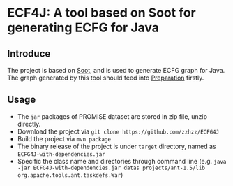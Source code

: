 # ECF4J: A tool based on Soot for generating ECFG for Java

## Introduce
The project is based on [Soot](https://github.com/Sable/soot), and is used to generate ECFG graph for Java. The graph generated by this tool should feed into [Preparation](https://github.com/zzhzz/MFGNNPreparation) firstly.

## Usage
- The `jar` packages of PROMISE dataset are stored in zip file, unzip directly.
- Download the project via `git clone https://github.com/zzhzz/ECFG4J`
- Build the project via `mvn package`
- The binary release of the project is under `target` directory, named as `ECFG4J-with-dependencies.jar`
- Specific the class name and directories through command line (e.g. `java -jar ECFG4J-with-dependencies.jar datas projects/ant-1.5/lib org.apache.tools.ant.taskdefs.War`)

